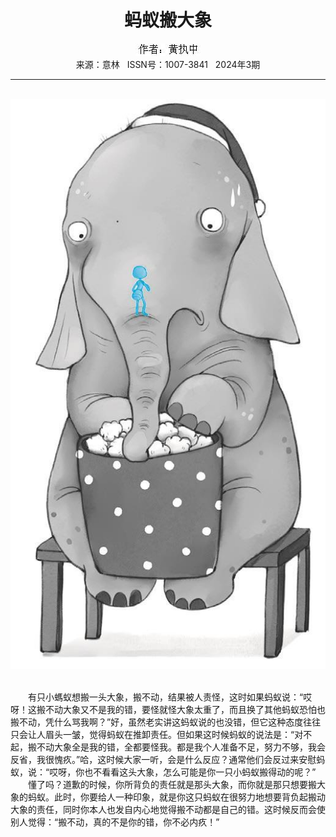 # <center>蚂蚁搬大象</center>

<div align=center><img src="https://raw.githubusercontent.com/leaguecn/magazines/main/img_authors/%25d7%25f7%25d5%25df%25a3%25ba%25bb%25c6%25d6%25b4%25d6%25d0.jpg"></div>

<center>来源：意林   ISSN号：1007-3841   2024年3期</center>

* * *

<br>![](https://raw.githubusercontent.com/leaguecn/magazines/main/img/yili20240338-1-l.jpg)

  
<br>　　有只小螞蚁想搬一头大象，搬不动，结果被人责怪，这时如果蚂蚁说：“哎呀！这搬不动大象又不是我的错，要怪就怪大象太重了，而且换了其他蚂蚁恐怕也搬不动，凭什么骂我啊？”好，虽然老实讲这蚂蚁说的也没错，但它这种态度往往只会让人眉头一皱，觉得蚂蚁在推卸责任。但如果这时候蚂蚁的说法是：“对不起，搬不动大象全是我的错，全都要怪我。都是我个人准备不足，努力不够，我会反省，我很愧疚。”哈，这时候大家一听，会是什么反应？通常他们会反过来安慰蚂蚁，说：“哎呀，你也不看看这头大象，怎么可能是你一只小蚂蚁搬得动的呢？”  
　　懂了吗？道歉的时候，你所背负的责任就是那头大象，而你就是那只想要搬大象的蚂蚁。此时，你要给人一种印象，就是你这只蚂蚁在很努力地想要背负起搬动大象的责任，同时你本人也发自内心地觉得搬不动都是自己的错。这时候反而会使别人觉得：“搬不动，真的不是你的错，你不必内疚！”

